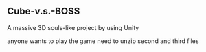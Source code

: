 ## Cube-v.s.-BOSS
A massive 3D souls-like project by using Unity

anyone wants to play the game need to  unzip second and third files

